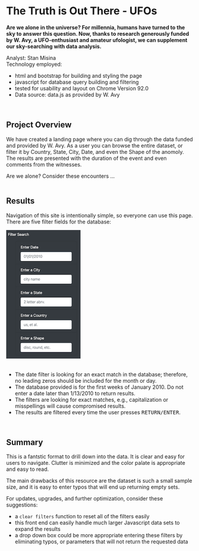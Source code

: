# The Truth is Out There - UFOs
<b>Are we alone in the universe? For millennia, humans have turned to the sky to answer this question. Now, thanks to research generously funded by W. Avy, a UFO-enthusiast and amateur ufologist, we can supplement our sky-searching with data analysis.</b>  
  
Analyst: Stan Misina<br>
Technology employed:
- html and bootstrap for building and styling the page
- javascript for database query building and filtering
- tested for usability and layout on Chrome Version 92.0  
- Data source: data.js as provided by W. Avy  
<br>  


## Project Overview  
We have created a landing page where you can dig through the data funded and provided by W. Avy. As a user you can browse the entire dataset, or filter it by Country, State, City, Date, and even the Shape of the anomoly. The results are presented with the duration of the event and even comments from the witnesses.  

Are we alone? Consider these encounters ...  
<br>  
## Results  
Navigation of this site is intentionally simple, so everyone can use this page. There are five filter fields for the database:  

![filters screen shot](static/images/filter_screenshot.png)<br><br>

- The date filter is looking for an exact match in the database; therefore, no leading zeros should be included for the month or day.
- The database provided is for the first weeks of January 2010. Do not enter a date later than 1/13/2010 to return results.
- The filters are looking for exact matches, e.g., capitalization or misspellings will cause compromised results.
- The results are filtered every time the user presses <kbd>RETURN/ENTER</kbd>.
<br>  
  
## Summary  
This is a fantstic format to drill down into the data. It is clear and easy for users to navigate. Clutter is minimized and the color palate is appropriate and easy to read.  
  
The main drawbacks of this resource are the dataset is such a small sample size, and it is easy to enter typos that will end up returning empty sets.  
  
For updates, upgrades, and further optimization, consider these suggestions:
- a `clear filters` function to reset all of the filters easily
- this front end can easily handle much larger Javascript data sets to expand the results
- a drop down box could be more appropriate entering these filters by eliminating typos, or parameters that will not return the requested data

